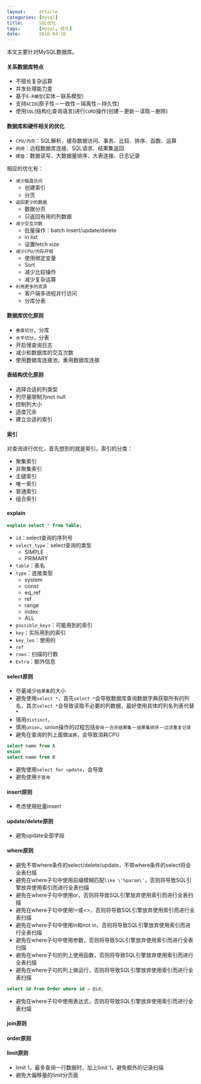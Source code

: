 ```yaml
---
layout:     article
categories: [mysql]
title:      SQL优化
tags:       [mysql, 优化]
date:       2016-04-10
---
```


本文主要针对MySQL数据库。

#### 关系数据库特点

* 不擅长复杂运算
* 并发处理能力差
* 基于`E-R模型`(实体－联系模型)
* 支持`ACID`(原子性－一致性－隔离性－持久性)
* 使用`SQL`(结构化查询语言)进行`CURD`操作(创建－更新－读取－删除)

#### 数据库和硬件相关的优化

* `CPU/内存`：SQL解析、缓存数据访问、事务、比较、排序、函数、运算
* `网络`：远程数据库连接、SQL请求、结果集返回
* `硬盘`：数据读写、大数据量排序、大表连接、日志记录

相应的优化有：

* `减少磁盘访问`
    * 创建索引
    * 分页
* `返回更少的数据`
    * 数据分页
    * 只返回有用的列数据
* `减少交互次数`
    * 批量操作：batch insert/update/delete
    * in list
    * 设置fetch size
* `减少CPU/内存开销`
    * 使用绑定变量
    * Sort
    * 减少比较操作
    * 减少复杂运算
* `利用更多的资源`
    * 客户端多进程并行访问
    * 分库分表

#### 数据库优化原则

* `垂直切分`，分库
* `水平切分`，分表
* 开启慢查询日志
* 减少和数据库的交互次数
* 使用数据库连接池，重用数据库连接

#### 表结构优化原则

* 选择合适的列类型
* 列尽量限制为not null
* 控制列大小
* 适度冗余
* 建立合适的索引

#### 索引

对查询进行优化，首先想到的就是索引。索引的分类：

* 聚集索引
* 非聚集索引
* 主键索引
* 唯一索引
* 普通索引
* 组合索引

#### explain

```sql
explain select * from Table;
```

* `id`：select查询的序列号
* `select_type`：select查询的类型
    * SIMPLE
    * PRIMARY
* `table`：表名
* `type`：连接类型
    * system
    * const
    * eq_ref
    * ref
    * range
    * index
    * ALL
* `possible_keys`：可能用到的索引
* `key`：实际用到的索引
* `key_len`：使用的
* `ref`
* `rows`：扫描的行数
* `Extra`：额外信息

#### select原则

* 尽量减少`结果集`的大小
* 避免使用`select *`，首先`select *`会导致数据库查询数据字典获取所有的列名，其次`select *`会导致读取不必要的列数据，最好使用具体的列名列表代替\*
* 慎用`distinct`，
* 慎用`union`，union操作的过程包括`查询`－`合并结果集`－`结果集排序`－`过滤重复记录`
* 避免在查询的列上面做`运算`，会导致消耗CPU

```sql
select name from A
union
select name from B
```

* 避免使用`select for update`，会导致
* 避免使用`子查询`

#### insert原则

* 考虑使用批量insert

#### update/delete原则

* 避免update全部字段

#### where原则

* 避免不带where条件的select/delete/update，不带where条件的select将会全表扫描
* 避免在where子句中使用前缀模糊匹配`like \'%param\'`，否则将导致SQL引擎放弃使用索引而进行全表扫描
* 避免在where子句中使用or，否则将导致SQL引擎放弃使用索引而进行全表扫描
* 避免在where子句中使用!=或<>，否则将导致SQL引擎放弃使用索引而进行全表扫描
* 避免在where子句中使用in和not in，否则将导致SQL引擎放弃使用索引而进行全表扫描
* 避免在where子句中使用参数，否则将导致SQL引擎放弃使用索引而进行全表扫描
* 避免在where子句的列上使用函数，否则将导致SQL引擎放弃使用索引而进行全表扫描
* 避免在where子句的列上做运行，否则将导致SQL引擎放弃使用索引而进行全表扫描

```sql
select id from Order where id = @id;
```

* 避免在where子句中使用表达式，否则将导致SQL引擎放弃使用索引而进行全表扫描

#### join原则

#### order原则

#### limit原则

* limit 1，最多查询一行数据时，加上limit 1，避免额外的记录扫描
* 避免大偏移量的limit分页面
